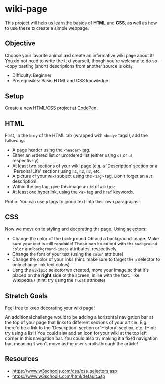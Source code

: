 # wiki-page
This project will help us learn the basics of **HTML** and **CSS**, as well as how to use these to create a simple webpage.

## Objective
Choose your favorite animal and create an informative wiki page about it! You do not need to write the text yourself, though you're welcome to do so--copy pasting (short) descriptions from another source is okay.
+ Difficulty: Beginner
+ Prerequisites: Basic HTML and CSS knowledge

## Setup
Create a new HTML/CSS project at [CodePen](https://codepen.io).

## HTML
First, in the `body` of the HTML tab (wrapped with `<body>` tags!), add the following:
+ A page header using the `<header>` tag.
+ Either an ordered list or unordered list (either using `ol` or `ul`, respectively)
+ At least two sections of your wiki page (e.g. a 'Description' section or a 'Personal Life' section) using `h1`, `h2`, `h3`, etc.
+ A picture of your wiki subject using the `<img>` tag. Don't forget an `alt` description!
+ Within the `img` tag, give this image an `id` of `wikipic`.
+ At least one hyperlink, using the `<a>` tag and `href` keywords.

Protip: You can use `p` tags to group text into their own paragraphs!

## CSS
Now we move on to styling and decorating the page. Using selectors:
+ Change the color of the background OR add a background image. Make sure your text is still readable! These can be edited with the `background-color` and `background-image` attributes, respectively.
+ Change the font of your text (using the `color` attribute)
+ Change the color of your links (hint: make sure to target the `a` selector to only change link text colors)
+ Usng the `wikipic` selector we created, move your image so that it's placed on the **right** side of the screen, inline with the text. (like Wikipedia!) (hint: try using the `float` attribute)

## Stretch Goals
Feel free to keep decorating your wiki page! 

An additional challenge would to be adding a horizontal navigation bar at the top of your page that links to different sections of your article. E.g. there'd be a link to the 'Description' section or 'History' section, etc. (Hint: try using a list!) You could also add an icon for your wiki at the top left corner in this navigation bar. You could also try making it a fixed navigation bar, meaning it won't move as the user scrolls through the article!

## Resources
+ https://www.w3schools.com/css/css_selectors.asp
+ https://www.w3schools.com/html/default.asp

